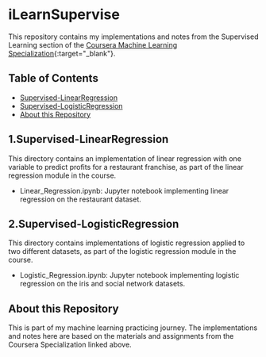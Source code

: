 # iLearnSupervise
This repository contains my implementations and notes from the Supervised Learning section of the [Coursera Machine Learning Specialization](https://www.coursera.org/specializations/machine-learning-introduction){:target="_blank"}.


## Table of Contents

- [Supervised-LinearRegression](#supervised-linearregression)
- [Supervised-LogisticRegression](#supervised-logisticregression) 
- [About this Repository](#about-this-repository)


## 1.Supervised-LinearRegression

This directory contains an implementation of linear regression with one variable to predict profits for a restaurant franchise, as part of the linear regression module in the course.

- Linear_Regression.ipynb: Jupyter notebook implementing linear regression on the restaurant dataset.

## 2.Supervised-LogisticRegression

This directory contains implementations of logistic regression applied to two different datasets, as part of the logistic regression module in the course.

- Logistic_Regression.ipynb: Jupyter notebook implementing logistic regression on the iris and social network datasets.

## About this Repository

This is part of my machine learning practicing journey. The implementations and notes here are based on the materials and assignments from the Coursera Specialization linked above.
